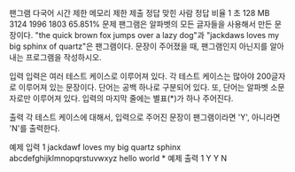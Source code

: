 팬그램 다국어
시간 제한	메모리 제한	제출	정답	맞힌 사람	정답 비율
1 초	128 MB	3124	1996	1803	65.851%
문제
팬그램은 알파벳의 모든 글자들을 사용해서 만든 문장이다. "the quick brown fox jumps over a lazy dog"과 "jackdaws loves my big sphinx of quartz"은 팬그램이다. 문장이 주어졌을 때, 팬그램인지 아닌지를 알아내는 프로그램을 작성하시오.

입력
입력은 여러 테스트 케이스로 이루어져 있다. 각 테스트 케이스는 많아야 200글자로 이루어져 있는 문장이다. 단어는 공백 하나로 구분되어 있다. 또, 단어는 알파벳 소문자로만 이루어져 있다. 입력의 마지막 줄에는 별표(*)가 하나 주어진다.

출력
각 테스트 케이스에 대해서, 입력으로 주어진 문장이 팬그램이라면 'Y', 아니라면 'N'를 출력한다.

예제 입력 1 
jackdawf loves my big quartz sphinx
abcdefghijklmnopqrstuvwxyz
hello world
*
예제 출력 1 
Y
Y
N